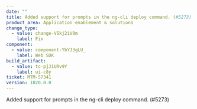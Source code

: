 ```yaml
---
date: ""
title: Added support for prompts in the ng-cli deploy command. (#5273)
product_area: Application enablement & solutions
change_type:
  - value: change-VSkj2iV9m
    label: Fix
component:
  - value: component-YbYJ3gLU_
    label: Web SDK
build_artifact:
  - value: tc-pjJiURv9Y
    label: ui-c8y
ticket: MTM-57341
version: 1020.0.0
---
```

Added support for prompts in the ng-cli deploy command. (#5273)